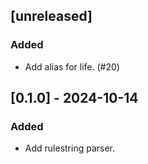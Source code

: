 ## [unreleased]

### Added

- Add alias for life. (#20)

## [0.1.0] - 2024-10-14

### Added

- Add rulestring parser.
